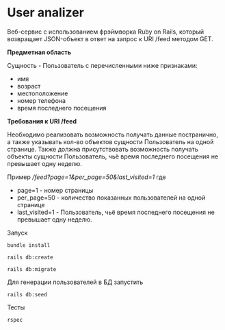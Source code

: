 # User analizer
Веб-сервис с использованием фрэймворка Ruby on Rails, который возвращает JSON-объект в ответ на запрос к URI /feed методом GET.

**Предметная область**

Сущность - Пользователь с перечисленными ниже признаками:
* имя
* возраст
* местоположение
* номер телефона
* время последнего посещения

**Требования к URI /feed**

Необходимо реализовать возможность получать данные постранично, а также указывать кол-во объектов сущности Пользователь на одной странице.
Также должна присутствовать возможность получать объекты сущности Пользователь, чьё время последнего посещения не превышает одну неделю.

Пример */feed?page=1&per_page=50&last_visited=1*
где 
* page=1 - номер страницы
* per_page=50 - количество показанных пользователей на одной странице
* last_visited=1 - Пользователь, чьё время последнего посещения не превышает одну неделю.

Запуск

```shell
bundle install
```

```shell
rails db:create
```

```shell
rails db:migrate
```

Для генерации пользователей в БД запустить 

```shell
rails db:seed
```
Тесты
```shell
rspec
```

